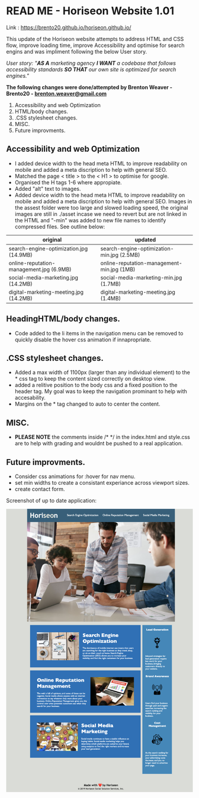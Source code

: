 # READ ME - Horiseon Website 1.01

Link : https://brento20.github.io/horiseon.github.io/

This update of the Horiseon website attempts to address HTML and CSS flow, improve loading time, improve Accessibility and optimise for search engins and was impliment following the below User story.

*User story: "**AS A** marketing agency **I WANT** a codebase that follows accessibility standards **SO THAT** our own site is optimized for search engines."*

**The following changes were done/attempted by Brenton Weaver - Brento20 - brenton.weaver@gmail.com**

 1. Accessibility and web Optimization
 2. HTML/body changes.
 3. .CSS stylesheet changes.
 4. MISC.
 5. Future improvments.

## Accessibility and web Optimization 

 - I added device width to the head meta HTML to improve readability on mobile and added a meta discription to help with general SEO. 
 - Matched the page < title > to the < H1 > to optimise for google.
 - Organised the H tags 1-6 where appropiate.
 - Added "alt" text to images.
- Added device width to the head meta HTML to improve readability on mobile and added a meta discription to help with general SEO. Images in the assest folder were too large and slowed loading speed, the original images are still in ./asset incase we need to revert but are not linked in the HTML and "-min" was added to new file names to identify compressed files.
See outline below:


|original| updated |
|--|--|
|search-engine-optimization.jpg (14.9MB) | search-engine-optimization-min.jpg (2.5MB)|
|online-reputation-management.jpg (6.9MB) | online-reputation-management-min.jpg (1MB) |
|social-media-marketing.jpg (14.2MB)| social-media-marketing-min.jpg (1.7MB)|
| digital-marketing-meeting.jpg (14.2MB) | digital-marketing-meeting.jpg (1.4MB)|

## HeadingHTML/body changes.

- Code added to the li items in the navigation menu can be removed to quickly disable the hover css animation if innapropriate.


## .CSS stylesheet changes.

- Added a max width of 1100px (larger than any individual element) to the * css tag to keep the content sized correctly on desktop view.
- added a relitive position to the body css and a fixed position to the header tag. My goal was to keep the navigation prominant to help with accesability.
- Margins on the * tag changed to auto to center the content.


## MISC.
- <strong>PLEASE NOTE</strong>  the comments inside /* */ in the index.html and style.css are to help with grading and wouldnt be pushed to a real application.

## Future improvments.

- Consider css animations for :hover for nav menu.
- set min widths to create a consistant experiance across viewport sizes.
- create contact form.

Screenshot of up to date application:
<br>

![screenshot1](./readme-screenshots/fullpage.png)
